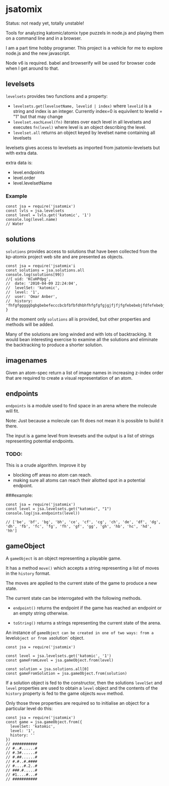 # jsatomix

Status: not ready yet, totally unstable!

Tools for analyzing katomic/atomix type puzzels in node.js and playing them on a command line and in a browser.

I am a part time hobby programer. This project is a vehicle for me to explore node.js and the new javascript.

Node v6 is required. babel and browserify will be used for browser code when I get around to that.

## levelsets

`levelsets` provides two functions and a property:
* `levelsets.get(levelsetName, levelid | index)`
  where `levelid` is a string and index is an integer. Currently index=0 is equivilent to levelid = "1" but that may change
* `levelset.eachLevel(fn)` iterates over each level in  all levelsets and executes `fn(level)` where level is an object describing the level.
* `levelset.all` returns an object keyed by levelset name containing all levelsets

levelsets gives access to levelsets as imported from jsatomix-levelsets but with extra data.

extra data is:
* level.endpoints
* level.order
* level.levelsetName

### Example
```
const jsa = require('jsatomix')
const lvls = jsa.levelsets
const level = lvls.get('katomic', '1')
console.log(level.name)
// Water
```

## solutions

`solutions` provides access to solutions that have been collected from the kp-atomix project web site and are presented as objects.
```
const jsa = require('jsatomix'i
const solutions = jsa.solutions.all
console.log(solutions[99])
//{ uid: 'KCuHPdpg',
//  date: '2010-04-09 22:24:04',
//  levelSet: 'katomic',
//  level: '1',
//  user: 'Omar Anber',
//  history: 'fhfgfgggggbgbgbebefecccbcbfbfbfdhbhfhfgfgfgjgjfjfjfgfebebebjfdfefebebjbfbfdfbebjdfbfbfbifgbgbgbh' }
```

At the moment only `solutions` all is provided, but other properties and methods will be added.

Many of the solutions are long winded and with lots of backtracking. It would bean interesting exercise to examine all the solutions and eliminate the backtracking to produce a shorter solution.


## imagenames

Given an atom-spec return a list of image names in increasing z-index order that are required to create a visual representation of an atom.
## endpoints
`endpoints` is a module used to find space in an arena where the molecule will fit.

Note: Just because a molecule can fit does not mean it is possible to build it there.

The input is a game level from levesets and the output is a list of strings representing potential endpoints.

### TODO:
This is a crude algorithm. Improve it by
- blocking off areas no atom can reach.
- making sure all atoms can reach their allotted spot in a potential endpoint.

###example:
```
const jsa = require('jsatomix')
const level = jsa.levelsets.get("katomic", "1")
console.log(jsa.endpoints(level))

// ['be', 'bf', 'bg', 'bh', 'ce', 'cf', 'cg', 'ch', 'de', 'df', 'dg', 'dh', 'fb', 'fc', 'fg', 'fh', 'gf', 'gg', 'gh', 'hb', 'hc', 'hd', 'hh']
```


## gameObject

A `gameObject` is an object representing a playable game.

It has a method `move()` which accepts a string representing a list of moves in the `history` format.

The moves are applied to the current state of the game to produce a new state.

The current state can be interrogated with the following methods.

- `endpoint()` returns the endpoint if the game has reached an endpoint or an empty string otherwise.

- `toString()` returns a strings representing the current state of the arena.

An instance of `gameObject can be created in one of two ways: from a `level` object or from a `solution` object.

```
const jsa = require('jsatomix')

const level = jsa.levelsets.get('katomic', '1')
const gameFromLevel = jsa.gameObject.from(level)

const solution = jsa.solutions.all[0]
const gameFromSolution = jsa.gameObject.from(solution)
```
If a solution object is fed to the constructor, then the solutions `levelSet` and `level` properties are used to obtain a `level` object and the contents of the `history` property is fed to the game objects `move` method.

Only those three properties are required so to initialise an object for a particular level do this:
```
const jsa = require('jsatomix')
const game = jsa.gameObject.from({
  levelSet: 'katomic',
  level: '1',
  history: ''
})
// ###########
// #..#......#
// #.3#......#
// #.##......#
// #.#..#.####
// #....#.2..#
// ###.#.....#
// #1....#...#
// ###########

```
